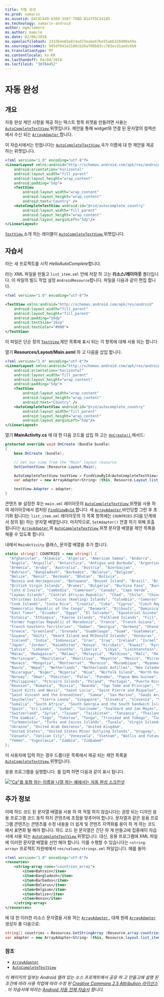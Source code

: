 ```yaml
---
title: 자동 완성
ms.prod: xamarin
ms.assetid: D4C8CA49-8369-35B7-798D-B147FDC24185
ms.technology: xamarin-android
author: mgmclemore
ms.author: mamcle
ms.date: 02/06/2018
ms.openlocfilehash: 333264e65e814ad73eabeb7be55abb320400a59a
ms.sourcegitcommit: 945df041e2180cb20af08b83cc703ecd1aedc6b0
ms.translationtype: MT
ms.contentlocale: ko-KR
ms.lasthandoff: 04/04/2018
ms.locfileid: "30764452"
---
```

# <a name="auto-complete"></a>자동 완성


## <a name="overview"></a>개요

자동 완성 제안 사항을 제공 하는 텍스트 항목 위젯을 만들려면 사용는 [ `AutoCompleteTextView` ](https://developer.xamarin.com/api/type/Android.Widget.AutoCompleteTextView/) 위젯입니다. 제안을 통해 widget와 연결 된 문자열의 컬렉션에서 수신 되는 [ `ArrayAdapter` ](https://developer.xamarin.com/api/type/Android.Widget.ArrayAdapter/)합니다.

이 자습서에서는 만듭니다는 [ `AutoCompleteTextView` ](https://developer.xamarin.com/api/type/Android.Widget.AutoCompleteTextView/) 국가 이름에 대 한 제안을 제공 하는 위젯입니다.

```xml
<?xml version="1.0" encoding="utf-8"?>
<LinearLayout xmlns:android="http://schemas.android.com/apk/res/android"
    android:orientation="horizontal"
    android:layout_width="fill_parent"
    android:layout_height="wrap_content"
    android:padding="5dp">
    <TextView
        android:layout_width="wrap_content"
        android:layout_height="wrap_content"
        android:text="Country" />
    <AutoCompleteTextView android:id="@+id/autocomplete_country"
        android:layout_width="fill_parent"
        android:layout_height="wrap_content"
        android:layout_marginLeft="5dp"/>
</LinearLayout>
```

[ `TextView` ](https://developer.xamarin.com/api/type/Android.Widget.TextView/) 소개 하는 레이블이 [ `AutoCompleteTextView` ](https://developer.xamarin.com/api/type/Android.Widget.AutoCompleteTextView/) 위젯입니다.


## <a name="tutorial"></a>자습서

라는 새 프로젝트를 시작 *HelloAutoComplete*합니다.

라는 XML 파일을 만들고 `list_item.xml` 안에 저장 하 고는 **리소스/레이아웃** 폴더입니다. 이 파일의 빌드 작업 설정 `AndroidResource`합니다. 파일을 다음과 같이 편집 합니다.

```xml
<?xml version="1.0" encoding="utf-8"?>

<TextView xmlns:android="http://schemas.android.com/apk/res/android"
    android:layout_width="fill_parent"
    android:layout_height="fill_parent"
    android:padding="10dp"
    android:textSize="16sp"
    android:textColor="#000">
</TextView>
```

이 파일은 단순 정의 [ `TextView` ](https://developer.xamarin.com/api/type/Android.Widget.TextView/) 제안 목록에 표시 되는 각 항목에 대해 사용 되는 합니다.

열기 **Resources/Layout/Main.axml** 하 고 다음을 삽입 합니다.

```xml
<?xml version="1.0" encoding="utf-8"?>
<LinearLayout xmlns:android="http://schemas.android.com/apk/res/android"
    android:orientation="horizontal"
    android:layout_width="fill_parent"
    android:layout_height="wrap_content"
    android:padding="5dp">
    <TextView
        android:layout_width="wrap_content"
        android:layout_height="wrap_content"
        android:text="Country" />
    <AutoCompleteTextView android:id="@+id/autocomplete_country"
        android:layout_width="fill_parent"
        android:layout_height="wrap_content"
        android:layout_marginLeft="5dp"/>
</LinearLayout>
```

열기 **MainActivity.cs** 에 대 한 다음 코드를 삽입 하 고는 [ `OnCreate()` ](https://developer.xamarin.com/api/member/Android.App.Activity.OnCreate/(Android.OS.Bundle)) 메서드:

```csharp
protected override void OnCreate (Bundle bundle)
{
    base.OnCreate (bundle);

    // Set our view from the "Main" layout resource
    SetContentView (Resource.Layout.Main);

    AutoCompleteTextView textView = FindViewById<AutoCompleteTextView> (Resource.Id.autocomplete_country);
    var adapter = new ArrayAdapter<String> (this, Resource.Layout.list_item, COUNTRIES);

    textView.Adapter = adapter;
}
```

콘텐츠 뷰 설정한 후는 `main.xml` 레이아웃의 [ `AutoCompleteTextView` ](https://developer.xamarin.com/api/type/Android.Widget.AutoCompleteTextView/) 위젯을 사용 하 여 레이아웃에서 캡처된 [ `FindViewById` ](https://developer.xamarin.com/api/member/Android.App.Activity.FindViewById/)합니다. 새 [ `ArrayAdapter` ](https://developer.xamarin.com/api/type/Android.Widget.ArrayAdapter/) 바인딩할 그런 후 초기화 됩니다는 `list_item.xml` 레이아웃의 각 목록 항목에는 `COUNTRIES` (다음 단계에서 정의 됨) 하는 문자열 배열입니다. 마지막으로, `SetAdapter()` 연결 하기 위해 호출 됩니다는 [ `ArrayAdapter` ](https://developer.xamarin.com/api/type/Android.Widget.ArrayAdapter/) 와 [ `AutoCompleteTextView` ](https://developer.xamarin.com/api/type/Android.Widget.AutoCompleteTextView/) 위젯 문자열 배열을 제안 목록을 채울 수 있도록 합니다.

내에서 `MainActivity` 클래스, 문자열 배열을 추가 합니다.

```csharp
static string[] COUNTRIES = new string[] {
  "Afghanistan", "Albania", "Algeria", "American Samoa", "Andorra",
  "Angola", "Anguilla", "Antarctica", "Antigua and Barbuda", "Argentina",
  "Armenia", "Aruba", "Australia", "Austria", "Azerbaijan",
  "Bahrain", "Bangladesh", "Barbados", "Belarus", "Belgium",
  "Belize", "Benin", "Bermuda", "Bhutan", "Bolivia",
  "Bosnia and Herzegovina", "Botswana", "Bouvet Island", "Brazil", "British Indian Ocean Territory",
  "British Virgin Islands", "Brunei", "Bulgaria", "Burkina Faso", "Burundi",
  "Cote d'Ivoire", "Cambodia", "Cameroon", "Canada", "Cape Verde",
  "Cayman Islands", "Central African Republic", "Chad", "Chile", "China",
  "Christmas Island", "Cocos (Keeling) Islands", "Colombia", "Comoros", "Congo",
  "Cook Islands", "Costa Rica", "Croatia", "Cuba", "Cyprus", "Czech Republic",
  "Democratic Republic of the Congo", "Denmark", "Djibouti", "Dominica", "Dominican Republic",
  "East Timor", "Ecuador", "Egypt", "El Salvador", "Equatorial Guinea", "Eritrea",
  "Estonia", "Ethiopia", "Faeroe Islands", "Falkland Islands", "Fiji", "Finland",
  "Former Yugoslav Republic of Macedonia", "France", "French Guiana", "French Polynesia",
  "French Southern Territories", "Gabon", "Georgia", "Germany", "Ghana", "Gibraltar",
  "Greece", "Greenland", "Grenada", "Guadeloupe", "Guam", "Guatemala", "Guinea", "Guinea-Bissau",
  "Guyana", "Haiti", "Heard Island and McDonald Islands", "Honduras", "Hong Kong", "Hungary",
  "Iceland", "India", "Indonesia", "Iran", "Iraq", "Ireland", "Israel", "Italy", "Jamaica",
  "Japan", "Jordan", "Kazakhstan", "Kenya", "Kiribati", "Kuwait", "Kyrgyzstan", "Laos",
  "Latvia", "Lebanon", "Lesotho", "Liberia", "Libya", "Liechtenstein", "Lithuania", "Luxembourg",
  "Macau", "Madagascar", "Malawi", "Malaysia", "Maldives", "Mali", "Malta", "Marshall Islands",
  "Martinique", "Mauritania", "Mauritius", "Mayotte", "Mexico", "Micronesia", "Moldova",
  "Monaco", "Mongolia", "Montserrat", "Morocco", "Mozambique", "Myanmar", "Namibia",
  "Nauru", "Nepal", "Netherlands", "Netherlands Antilles", "New Caledonia", "New Zealand",
  "Nicaragua", "Niger", "Nigeria", "Niue", "Norfolk Island", "North Korea", "Northern Marianas",
  "Norway", "Oman", "Pakistan", "Palau", "Panama", "Papua New Guinea", "Paraguay", "Peru",
  "Philippines", "Pitcairn Islands", "Poland", "Portugal", "Puerto Rico", "Qatar",
  "Reunion", "Romania", "Russia", "Rwanda", "Sqo Tome and Principe", "Saint Helena",
  "Saint Kitts and Nevis", "Saint Lucia", "Saint Pierre and Miquelon",
  "Saint Vincent and the Grenadines", "Samoa", "San Marino", "Saudi Arabia", "Senegal",
  "Seychelles", "Sierra Leone", "Singapore", "Slovakia", "Slovenia", "Solomon Islands",
  "Somalia", "South Africa", "South Georgia and the South Sandwich Islands", "South Korea",
  "Spain", "Sri Lanka", "Sudan", "Suriname", "Svalbard and Jan Mayen", "Swaziland", "Sweden",
  "Switzerland", "Syria", "Taiwan", "Tajikistan", "Tanzania", "Thailand", "The Bahamas",
  "The Gambia", "Togo", "Tokelau", "Tonga", "Trinidad and Tobago", "Tunisia", "Turkey",
  "Turkmenistan", "Turks and Caicos Islands", "Tuvalu", "Virgin Islands", "Uganda",
  "Ukraine", "United Arab Emirates", "United Kingdom",
  "United States", "United States Minor Outlying Islands", "Uruguay", "Uzbekistan",
  "Vanuatu", "Vatican City", "Venezuela", "Vietnam", "Wallis and Futuna", "Western Sahara",
  "Yemen", "Yugoslavia", "Zambia", "Zimbabwe"
};
```

이 사용자에 입력 하는 경우 드롭다운 목록에서 제공 되는 제안 목록을 [ `AutoCompleteTextView` ](https://developer.xamarin.com/api/type/Android.Widget.AutoCompleteTextView/) 위젯입니다.

응용 프로그램을 실행합니다. 를 입력 하면 다음과 같이 표시 됩니다.

[!["Ca"를 포함 하는 이름을 나열 하는 예에서는 자동 완성 스크린샷](auto-complete-images/helloautocomplete.png)](auto-complete-images/helloautocomplete.png#lightbox)



## <a name="more-information"></a>추가 정보

이때 하드 코드 된 문자열 배열을 사용 하 여 적절 하지 않습니다는 권장 되는 디자인 응용 프로그램 코드 동작 하지 콘텐츠에 초점을 맞추어야 합니다. 문자열과 같은 응용 프로그램 콘텐츠는 콘텐츠를 수정 내용을 더 쉽게 및 콘텐츠 지역화를 용이 하 게 하는 코드에서 표면화 될 해야 합니다. 하드 코드 된 문자열은 간단 하 게 만들고에 집중에이 자습서에 사용 되는 [ `AutoCompleteTextView` ](https://developer.xamarin.com/api/type/Android.Widget.AutoCompleteTextView/) 위젯입니다. 대신, 응용 프로그램에 XML 파일에 이러한 문자열 배열을 선언 해야 합니다. 이를 수행할 수 있습니다는 `<string-array>` 프로젝트 자원에에서 `res/values/strings.xml` 파일입니다. 예를 들어:

```xml
<?xml version="1.0" encoding="utf-8"?>
<resources>
    <string-array name="countries_array">
        <item>Bahrain</item>
        <item>Bangladesh</item>
        <item>Barbados</item>
        <item>Belarus</item>
        <item>Belgium</item>
        <item>Belize</item>
        <item>Benin</item>
    </string-array>
</resources>
```

에 대 한 이러한 리소스 문자열을 사용 하는 [ `ArrayAdapter` ](https://developer.xamarin.com/api/type/Android.Widget.ArrayAdapter/), 대체 원래 [ `ArrayAdapter` ](https://developer.xamarin.com/api/type/Android.Widget.ArrayAdapter/) 생성자 줄 다음으로:

```csharp
string[] countries = Resources.GetStringArray (Resource.array.countries_array);
var adapter = new ArrayAdapter<String> (this, Resource.layout.list_item, countries);
```


### <a name="references"></a>참조

-   [`ArrayAdapter`](https://developer.xamarin.com/api/type/Android.Widget.ArrayAdapter/)
-   [`AutoCompleteTextView`](https://developer.xamarin.com/api/type/Android.Widget.AutoCompleteTextView/)

*이 페이지의 일부는 Android 열려 있는 소스 프로젝트에서 공유 하 고 만들고에 설명 된 조건에 따라 사용 작업에 따라 수정 된* 
 [ *Creative Commons 2.5 Attribution 라이선스* ](http://creativecommons.org/licenses/by/2.5/) *. 이 자습서에 따라는* 
 [ *Android 자동 전체 자습서*](http://developer.android.com/resources/tutorials/views/hello-autocomplete.html)
*합니다.*
